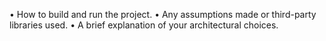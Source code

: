 • How to build and run the project.
• Any assumptions made or third-party libraries used.
• A brief explanation of your architectural choices.
